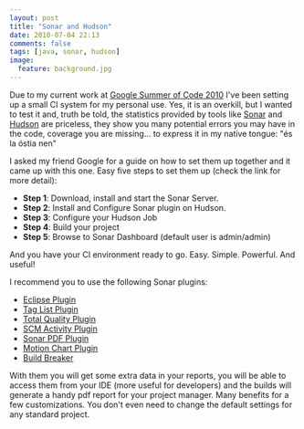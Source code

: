 ```yaml
---
layout: post
title: "Sonar and Hudson"
date: 2010-07-04 22:13
comments: false
tags: [java, sonar, hudson]
image:
  feature: background.jpg
---
```

Due to my current work at [Google Summer of Code 2010](https://wiki.duraspace.org/display/GSOC/GSOC10+-+Add+Unit+Testing+to+Dspace) I've been setting up a small CI system for my personal use. Yes, it is an overkill, but I wanted to test it and, truth be told, the statistics provided by tools like [Sonar](http://www.sonarsource.org/) and [Hudson](http://hudson-ci.org/) are priceless, they show you many potential errors you may have in the code, coverage you are missing... to express it in my native tongue: "és la óstia nen"

<!-- more -->

I asked my friend Google for a guide on how to set them up together and it came up with this one. Easy five steps to set them up (check the link for more detail):

* **Step 1**: Download, install and start the Sonar Server.
* **Step 2**: Install and Configure Sonar plugin on Hudson.
* **Step 3**: Configure your Hudson Job
* **Step 4**: Build your project
* **Step 5**: Browse to Sonar Dashboard (default user is admin/admin)

And you have your CI environment ready to go.  Easy. Simple. Powerful. And useful!

I recommend you to use the following Sonar plugins:

+ [Eclipse Plugin][1]
+ [Tag List Plugin][2]
+ [Total Quality Plugin][3]
+ [SCM Activity Plugin][4]
+ [Sonar PDF Plugin][5]
+ [Motion Chart Plugin][6]
+ [Build Breaker][7]

With them you will get some extra data in your reports, you will be able to access them from your IDE (more useful for developers) and the builds will generate a handy pdf report for your project manager. Many benefits for a few customizations. You don't even need to change the default settings for any standard project.


  [1]: http://docs.codehaus.org/display/SONAR/Installing+Sonar+in+Eclipse
  [2]: http://docs.codehaus.org/display/SONAR/Taglist+Plugin
  [3]: http://docs.codehaus.org/display/SONAR/Total+Quality+Plugin
  [4]: http://docs.codehaus.org/display/SONAR/SCM+Activity+Plugin
  [5]: http://docs.codehaus.org/display/SONAR/Sonar+PDF+Plugin
  [6]: http://docs.codehaus.org/display/SONAR/Motion+Chart+plugin
  [7]: http://docs.codehaus.org/display/SONAR/Build+Breaker+Plugin

